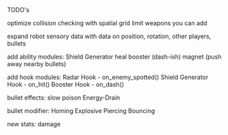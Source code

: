 TODO's

optimize collision checking with spatial grid
limit weapons you can add

expand robot sensory data with data on position, rotation, other players, bullets

add ability modules:
    Shield Generator
    heal
    booster (dash-ish)
    magnet (push away nearby bullets)

add hook modules:
    Radar Hook - on_enemy_spotted()
    Shield Generator Hook - on_hit()
    Booster Hook - on_dash()

bullet effects:
    slow
    poison
    Energy-Drain

bullet modifier:
    Homing
    Explosive
    Piercing
    Bouncing

new stats:
    damage

